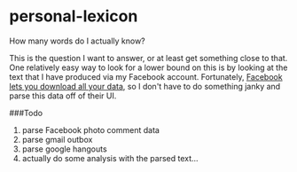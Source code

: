 personal-lexicon
================

How many words do I actually know?

This is the question I want to answer, or at least get something close to that.
One relatively easy way to look for a lower bound on this is by looking at the
text that I have produced via my Facebook account. Fortunately, [Facebook lets
you download all your data](https://www.facebook.com/help/131112897028467/), so
I don't have to do something janky and parse this data off of their UI.

###Todo
1. parse Facebook photo comment data
1. parse gmail outbox
1. parse google hangouts
1. actually do some analysis with the parsed text...
